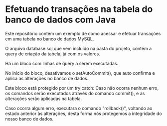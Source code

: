 # Efetuando transações na tabela do banco de dados com Java

Este repositório contém um exemplo de como acessar e efetuar transações em uma tabela no banco de dados MySQL.

O arquivo database.sql que vem incluído na pasta do projeto, contém a query de criação da tabela,
já com os valores.

Há um bloco com linhas de query a serem executadas.

No início do bloco, desativamos o setAutoCommit(), que auto confirma e aplica as alterações no banco de dados.

Este bloco está protegido por um try catch: Caso não ocorra nenhum erro,
os comandos serão executados através do comando commit(), e as alterações serão aplicadas na tabela.

Caso ocorra algum erro, executara o comando "rollback()", voltando ao estado anterior às alterações, desta forma nós protegemos
a integridade do nosso banco de dados.


